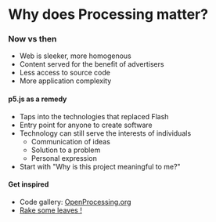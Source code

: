 # Why does Processing matter?

### Now vs then
- Web is sleeker, more homogenous
- Content served for the benefit of advertisers
- Less access to source code
- More application complexity


#### p5.js as a remedy
- Taps into the technologies that replaced Flash
- Entry point for anyone to create software
- Technology can still serve the interests of individuals
    - Communication of ideas
    - Solution to a problem
    - Personal expression
- Start with "Why is this project meaningful to me?"

#### Get inspired
- Code gallery: [OpenProcessing.org](https://www.openprocessing.org)
- [Rake some leaves !](https://owen-will-m.github.io/fall/)